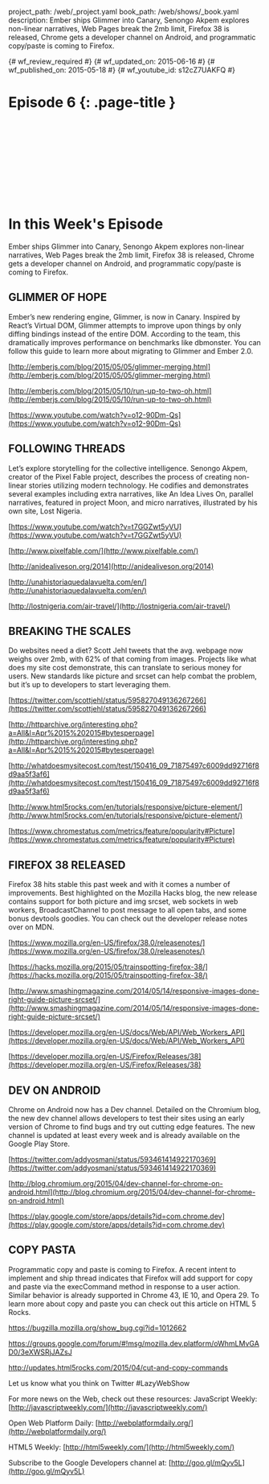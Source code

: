project_path: /web/_project.yaml
book_path: /web/shows/_book.yaml
description: Ember ships Glimmer into Canary, Senongo Akpem explores non-linear narratives, Web Pages break the 2mb limit, Firefox 38 is released, Chrome gets a developer channel on Android, and programmatic copy/paste is coming to Firefox.

{# wf_review_required #}
{# wf_updated_on: 2015-06-16 #}
{# wf_published_on: 2015-05-18 #}
{# wf_youtube_id: s12cZ7UAKFQ #}

# Episode 6 {: .page-title }


<div class="video-wrapper">
  <iframe class="devsite-embedded-youtube-video" data-video-id="s12cZ7UAKFQ"
          data-autohide="1" data-showinfo="0" frameborder="0" allowfullscreen>
  </iframe>
</div>


# In this Week's Episode

Ember ships Glimmer into Canary, Senongo Akpem explores non-linear narratives, Web Pages break the 2mb limit, Firefox 38 is released, Chrome gets a developer channel on Android, and programmatic copy/paste is coming to Firefox.

## GLIMMER OF HOPE
Ember’s new rendering engine, Glimmer, is now in Canary. Inspired by React’s Virtual DOM, Glimmer attempts to improve upon things by only diffing bindings instead of the entire DOM. According to the team, this dramatically improves performance on benchmarks like dbmonster. You can follow this guide to learn more about migrating to Glimmer and Ember 2.0. 

[http://emberjs.com/blog/2015/05/05/glimmer-merging.html](http://emberjs.com/blog/2015/05/05/glimmer-merging.html)

[http://emberjs.com/blog/2015/05/10/run-up-to-two-oh.html](http://emberjs.com/blog/2015/05/10/run-up-to-two-oh.html)

[https://www.youtube.com/watch?v=o12-90Dm-Qs](https://www.youtube.com/watch?v=o12-90Dm-Qs)

## FOLLOWING THREADS
Let’s explore storytelling for the collective intelligence. Senongo Akpem, creator of the Pixel Fable project, describes the process of creating non-linear stories utilizing modern technology. He codifies and demonstrates several examples including extra narratives, like An Idea Lives On, parallel narratives, featured in project Moon, and micro narratives, illustrated by his own site, Lost Nigeria.

[https://www.youtube.com/watch?v=t7GGZwt5yVU](https://www.youtube.com/watch?v=t7GGZwt5yVU) 

[http://www.pixelfable.com/](http://www.pixelfable.com/)

[http://anidealiveson.org/2014](http://anidealiveson.org/2014)

[http://unahistoriaquedalavuelta.com/en/](http://unahistoriaquedalavuelta.com/en/)

[http://lostnigeria.com/air-travel/](http://lostnigeria.com/air-travel/)

## BREAKING THE SCALES
Do websites need a diet? Scott Jehl tweets that the avg. webpage now weighs over 2mb, with 62% of that coming from images. Projects like what does my site cost demonstrate, this can translate to serious money for users. New standards like picture and srcset can help combat the problem, but it’s up to developers to start leveraging them.

[https://twitter.com/scottjehl/status/595827049136267266](https://twitter.com/scottjehl/status/595827049136267266)

[http://httparchive.org/interesting.php?a=All&l=Apr%2015%202015#bytesperpage](http://httparchive.org/interesting.php?a=All&l=Apr%2015%202015#bytesperpage)

[http://whatdoesmysitecost.com/test/150416_09_71875497c6009dd92716f8d9aa5f3af6](http://whatdoesmysitecost.com/test/150416_09_71875497c6009dd92716f8d9aa5f3af6)

[http://www.html5rocks.com/en/tutorials/responsive/picture-element/](http://www.html5rocks.com/en/tutorials/responsive/picture-element/)

[https://www.chromestatus.com/metrics/feature/popularity#Picture](https://www.chromestatus.com/metrics/feature/popularity#Picture)

## FIREFOX 38 RELEASED
Firefox 38 hits stable this past week and with it comes a number of improvements. Best highlighted on the Mozilla Hacks blog, the new release contains support for both picture and img srcset, web sockets in web workers, BroadcastChannel to post message to all open tabs, and some bonus devtools goodies. You can check out the developer release notes over on MDN. 

[https://www.mozilla.org/en-US/firefox/38.0/releasenotes/](https://www.mozilla.org/en-US/firefox/38.0/releasenotes/)

[https://hacks.mozilla.org/2015/05/trainspotting-firefox-38/](https://hacks.mozilla.org/2015/05/trainspotting-firefox-38/)

[http://www.smashingmagazine.com/2014/05/14/responsive-images-done-right-guide-picture-srcset/](http://www.smashingmagazine.com/2014/05/14/responsive-images-done-right-guide-picture-srcset/)

[https://developer.mozilla.org/en-US/docs/Web/API/Web_Workers_API](https://developer.mozilla.org/en-US/docs/Web/API/Web_Workers_API)

[https://developer.mozilla.org/en-US/Firefox/Releases/38](https://developer.mozilla.org/en-US/Firefox/Releases/38)

## DEV ON ANDROID
Chrome on Android now has a Dev channel. Detailed on the Chromium blog, the new dev channel allows developers to test their sites using an early version of Chrome to find bugs and try out cutting edge features. The new channel is updated at least every week and is already available on the Google Play Store.

[https://twitter.com/addyosmani/status/593461414922170369](https://twitter.com/addyosmani/status/593461414922170369)

[http://blog.chromium.org/2015/04/dev-channel-for-chrome-on-android.html](http://blog.chromium.org/2015/04/dev-channel-for-chrome-on-android.html)

[https://play.google.com/store/apps/details?id=com.chrome.dev](https://play.google.com/store/apps/details?id=com.chrome.dev)

## COPY PASTA
Programmatic copy and paste is coming to Firefox. A recent intent to implement and ship thread indicates that Firefox will add support for copy and paste via the execCommand method in response to a user action. Similar behavior is already supported in Chrome 43, IE 10, and Opera 29. To learn more about copy and paste you can check out this article on HTML 5 Rocks.

<https://bugzilla.mozilla.org/show_bug.cgi?id=1012662>

<https://groups.google.com/forum/#!msg/mozilla.dev.platform/oWhmLMvGAD0/3eXWSRjJAZsJ>

<http://updates.html5rocks.com/2015/04/cut-and-copy-commands>


Let us know what you think on Twitter #LazyWebShow

For more news on the Web, check out these resources:
JavaScript Weekly: [http://javascriptweekly.com/](http://javascriptweekly.com/)

Open Web Platform Daily: [http://webplatformdaily.org/](http://webplatformdaily.org/)

HTML5 Weekly: [http://html5weekly.com/](http://html5weekly.com/)

Subscribe to the Google Developers channel at: [http://goo.gl/mQyv5L](http://goo.gl/mQyv5L)

